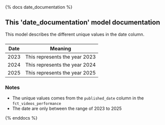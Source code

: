 {% docs date_documentation %}

## This 'date_documentation' model documentation

This model describes the different unique values in the date column.

###

|Date   | Meaning                     |
|-------|-----------------------------|
|2023   |This represents the year 2023|
|2024   |This represents the year 2024|
|2025   |This represents the year 2025|

### Notes
- The unique values comes from the `published_date` column in the `fct_videos_performance`
- The date are only between the range of 2023 to 2025

{% enddocs %}